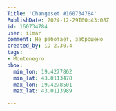 ```yaml
---
Title: 'Changeset #160734784'
PublishDate: 2024-12-29T00:43:08Z
id: 160734784
user: ilmar
comment: Не работает, заброшено
created_by: iD 2.30.4
tags:
- Montenegro
bbox:
  min_lon: 19.4277862
  min_lat: 43.0113478
  max_lon: 19.4278501
  max_lat: 43.0113989

---
```

